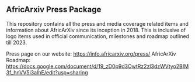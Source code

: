 ## AfricArxiv Press Package
This repository contains all the press and media coverage related items and information about AfricArXiv since its inception in 2018. This is inclusive of logo items used in official communication, milestones and roadmap outlined till 2023.


Press page on our website: https://info.africarxiv.org/press/ 
AfricArXiv Roadmap: https://docs.google.com/document/d/19_zD0p9d3OwtRz2zl3dzWVtyo2BIM3f_hnVV5i3aIhE/edit?usp=sharing
